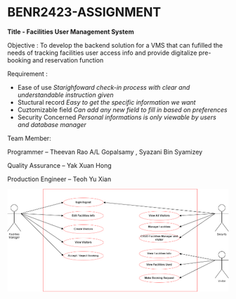 # BENR2423-ASSIGNMENT
 **Title - Facilities User Management System**
 
 Objective :
To develop the backend solution for a VMS that can fufilled the needs of tracking facilities user access info and provide digitalize pre-booking and reservation function
 
 Requirement :
- Ease of use
   _Starighfoward check-in process with clear and understandable instruction given_
- Stuctural record
    _Easy to get the specific information we want_
- Cuztomizable field
    _Can add any new field to fill in based on preferences_
- Security Concerned
    _Personal informations is only viewable by users and database manager_

Team Member:

 Programmer – Theevan Rao A/L Gopalsamy , Syazani Bin Syamizey
 
 Quality Assurance – Yak Xuan Hong
 
 Production Engineer – Teoh Yu Xian
 
 ![Use-Case Diagram](https://github.com/Hong0249/BENR2423-ASSIGNMENT/blob/d42871aea1b907b68c6faedff354ab22181f1aee/Use-case%20Diagram.drawio.png)
